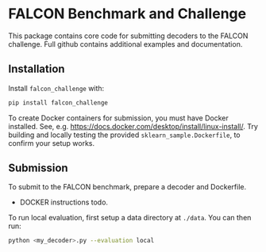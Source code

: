 # FALCON Benchmark and Challenge

This package contains core code for submitting decoders to the FALCON challenge. Full github contains additional examples and documentation.

## Installation
Install `falcon_challenge` with:

```bash
pip install falcon_challenge
```

To create Docker containers for submission, you must have Docker installed.
See, e.g. https://docs.docker.com/desktop/install/linux-install/. Try building and locally testing the provided `sklearn_sample.Dockerfile`, to confirm your setup works.

## Submission
To submit to the FALCON benchmark, prepare a decoder and Dockerfile.
- DOCKER instructions todo.

To run local evaluation, first setup a data directory at `./data`.
You can then run:
```bash
python <my_decoder>.py --evaluation local
```